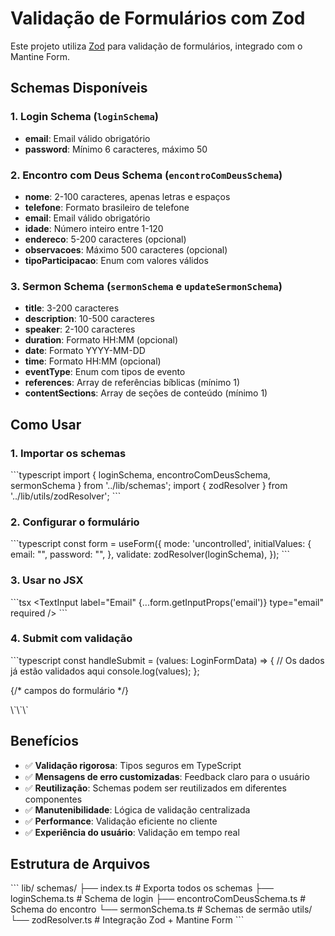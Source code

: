 # Validação de Formulários com Zod

Este projeto utiliza [Zod](https://zod.dev/) para validação de formulários, integrado com o Mantine Form.

## Schemas Disponíveis

### 1. Login Schema (`loginSchema`)

- **email**: Email válido obrigatório
- **password**: Mínimo 6 caracteres, máximo 50

### 2. Encontro com Deus Schema (`encontroComDeusSchema`)

- **nome**: 2-100 caracteres, apenas letras e espaços
- **telefone**: Formato brasileiro de telefone
- **email**: Email válido obrigatório
- **idade**: Número inteiro entre 1-120
- **endereco**: 5-200 caracteres (opcional)
- **observacoes**: Máximo 500 caracteres (opcional)
- **tipoParticipacao**: Enum com valores válidos

### 3. Sermon Schema (`sermonSchema` e `updateSermonSchema`)

- **title**: 3-200 caracteres
- **description**: 10-500 caracteres
- **speaker**: 2-100 caracteres
- **duration**: Formato HH:MM (opcional)
- **date**: Formato YYYY-MM-DD
- **time**: Formato HH:MM (opcional)
- **eventType**: Enum com tipos de evento
- **references**: Array de referências bíblicas (mínimo 1)
- **contentSections**: Array de seções de conteúdo (mínimo 1)

## Como Usar

### 1. Importar os schemas

\`\`\`typescript
import { loginSchema, encontroComDeusSchema, sermonSchema } from '../lib/schemas';
import { zodResolver } from '../lib/utils/zodResolver';
\`\`\`

### 2. Configurar o formulário

\`\`\`typescript
const form = useForm<LoginFormData>({
mode: 'uncontrolled',
initialValues: {
email: "",
password: "",
},
validate: zodResolver(loginSchema),
});
\`\`\`

### 3. Usar no JSX

\`\`\`tsx
<TextInput
label="Email"
{...form.getInputProps('email')}
type="email"
required
/>
\`\`\`

### 4. Submit com validação

\`\`\`typescript
const handleSubmit = (values: LoginFormData) => {
// Os dados já estão validados aqui
console.log(values);
};

<form onSubmit={form.onSubmit(handleSubmit)}>
  {/* campos do formulário */}
</form>
\`\`\`

## Benefícios

- ✅ **Validação rigorosa**: Tipos seguros em TypeScript
- ✅ **Mensagens de erro customizadas**: Feedback claro para o usuário
- ✅ **Reutilização**: Schemas podem ser reutilizados em diferentes componentes
- ✅ **Manutenibilidade**: Lógica de validação centralizada
- ✅ **Performance**: Validação eficiente no cliente
- ✅ **Experiência do usuário**: Validação em tempo real

## Estrutura de Arquivos

\`\`\`
lib/
schemas/
├── index.ts # Exporta todos os schemas
├── loginSchema.ts # Schema de login
├── encontroComDeusSchema.ts # Schema do encontro
└── sermonSchema.ts # Schemas de sermão
utils/
└── zodResolver.ts # Integração Zod + Mantine Form
\`\`\`
